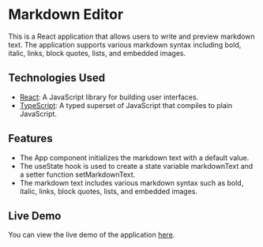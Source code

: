 # Markdown Editor

This is a React application that allows users to write and preview markdown text. The application supports various markdown syntax including bold, italic, links, block quotes, lists, and embedded images.

## Technologies Used

- [React](https://reactjs.org/): A JavaScript library for building user interfaces.
- [TypeScript](https://www.typescriptlang.org/): A typed superset of JavaScript that compiles to plain JavaScript.

## Features

- The App component initializes the markdown text with a default value.
- The useState hook is used to create a state variable markdownText and a setter function setMarkdownText.
- The markdown text includes various markdown syntax such as bold, italic, links, block quotes, lists, and embedded images.

## Live Demo

You can view the live demo of the application [here](https://markdown-editor-preview.netlify.app/).
